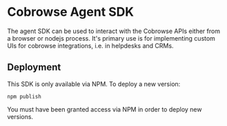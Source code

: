 # Cobrowse Agent SDK

The agent SDK can be used to interact with the Cobrowse APIs either from a browser or nodejs process. It's primary use is for implementing custom UIs for cobrowse integrations, i.e. in helpdesks and CRMs.

## Deployment

This SDK is only available via NPM. To deploy a new version:

```
npm publish
```

You must have been granted access via NPM in order to deploy new versions.
